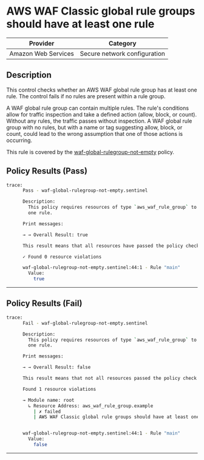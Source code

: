 # AWS WAF Classic global rule groups should have at least one rule

| Provider            | Category                     |
|---------------------|------------------------------|
| Amazon Web Services | Secure network configuration |

## Description

This control checks whether an AWS WAF global rule group has at least one rule. The control fails if no rules are present within a rule group.

A WAF global rule group can contain multiple rules. The rule's conditions allow for traffic inspection and take a defined action (allow, block, or count). Without any rules, the traffic passes without inspection. A WAF global rule group with no rules, but with a name or tag suggesting allow, block, or count, could lead to the wrong assumption that one of those actions is occurring.

This rule is covered by the [waf-global-rulegroup-not-empty](../../policies/waf-global-rulegroup-not-empty.sentinel) policy.

## Policy Results (Pass)
```bash
trace:
      Pass - waf-global-rulegroup-not-empty.sentinel

      Description:
        This policy requires resources of type `aws_waf_rule_group` to have at least
        one rule.

      Print messages:

      → → Overall Result: true

      This result means that all resources have passed the policy check for the policy waf-global-rulegroup-not-empty.

      ✓ Found 0 resource violations

      waf-global-rulegroup-not-empty.sentinel:44:1 - Rule "main"
        Value:
          true
```

---

## Policy Results (Fail)
```bash
trace:
      Fail - waf-global-rulegroup-not-empty.sentinel

      Description:
        This policy requires resources of type `aws_waf_rule_group` to have at least
        one rule.

      Print messages:

      → → Overall Result: false

      This result means that not all resources passed the policy check and the protected behavior is not allowed for the policy waf-global-rulegroup-not-empty.

      Found 1 resource violations

      → Module name: root
        ↳ Resource Address: aws_waf_rule_group.example
          | ✗ failed
          | AWS WAF Classic global rule groups should have at least one rule. Refer to https://docs.aws.amazon.com/securityhub/latest/userguide/waf-controls.html#waf-7 for more details.


      waf-global-rulegroup-not-empty.sentinel:44:1 - Rule "main"
        Value:
          false
```

---